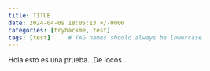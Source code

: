 ```yaml
---
title: TITLE
date: 2024-04-09 18:05:13 +/-0000
categories: [tryhackme, test]
tags: [test]     # TAG names should always be lowercase
---
```


Hola esto es una prueba...De locos...
